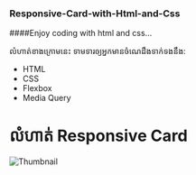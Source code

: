 ### Responsive-Card-with-Html-and-Css
####Enjoy coding with html and css...

លំហាត់ខាងក្រោមនេះ ទាមទារឲ្យអ្នកមានចំណេដឹងទាក់ទងនឹង:
- HTML
- CSS
 - Flexbox
 - Media Query
 
# លំហាត់ Responsive Card
![Thumbnail](https://www.facebook.com/mengsreangchannel/photos/a.1408822785980451/1408823025980427)
